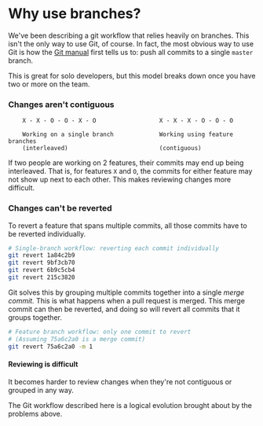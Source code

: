 Why use branches?
=================

We've been describing a git workflow that relies heavily on branches. This isn't the only way to use Git, of course. In fact, the most obvious way to use Git is how the [Git manual] first tells us to: push all commits to a single `master` branch.

This is great for solo developers, but this model breaks down once you have two or more on the team.

### Changes aren't contiguous

```
    X - X - O - O - X - O                  X - X - X - O - O - O

    Working on a single branch             Working using feature branches
    (interleaved)                          (contiguous)
```

If two people are working on 2 features, their commits may end up being interleaved. That is, for features `X` and `O`, the commits for either feature may not show up next to each other. This makes reviewing changes more difficult.

### Changes can't be reverted

To revert a feature that spans multiple commits, all those commits have to be reverted individually.

```sh
# Single-branch workflow: reverting each commit individually
git revert 1a84c2b9
git revert 9bf3cb70
git revert 6b9c5cb4
git revert 215c3820
```

Git solves this by grouping multiple commits together into a single *merge commit.* This is what happens when a pull request is merged. This merge commit can then be reverted, and doing so will revert all commits that it groups together.

```sh
# Feature branch workflow: only one commit to revert
# (Assuming 75a6c2a0 is a merge commit)
git revert 75a6c2a0 -m 1
```

#### Reviewing is difficult

It becomes harder to review changes when they're not contiguous or grouped in any way.

The Git workflow described here is a logical evolution brought about by the problems above.

[Git manual]: https://git-scm.com/documentation
